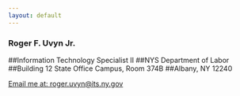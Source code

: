 ```yaml
---
layout: default
---
```


### Roger F. Uvyn Jr.
##Information Technology Specialist II
##NYS Department of Labor
##Building 12 State Office Campus, Room 374B
##Albany, NY 12240
<p><a href="mailto:roger.uvyn@its.ny.gov">Email me at: roger.uvyn@its.ny.gov</a></p>
